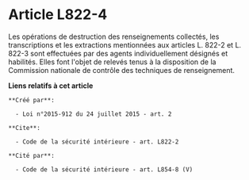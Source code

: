 # Article L822-4

Les opérations de destruction des renseignements collectés, les transcriptions et les extractions mentionnées aux articles L.
822-2 et L. 822-3 sont effectuées par des agents individuellement désignés et habilités. Elles font l'objet de relevés tenus
à la disposition de la Commission nationale de contrôle des techniques de renseignement.

**Liens relatifs à cet article**

	**Créé par**:

	  - Loi n°2015-912 du 24 juillet 2015 - art. 2

	**Cite**:

	  - Code de la sécurité intérieure - art. L822-2

	**Cité par**:

	  - Code de la sécurité intérieure - art. L854-8 (V)
